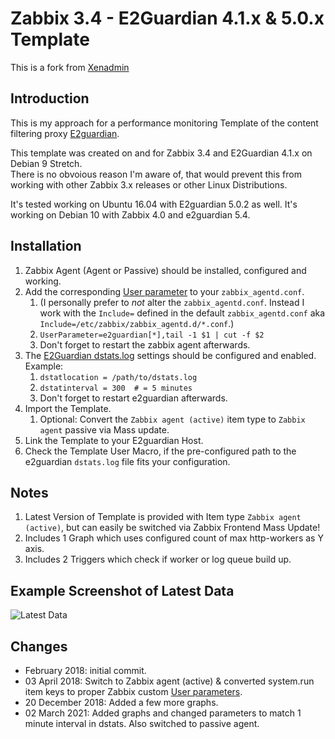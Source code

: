 # Zabbix 3.4 - E2Guardian 4.1.x & 5.0.x Template
This is a fork from [Xenadmin](https://github.com/xenadmin/zabbix-templates)

## Introduction
This is my approach for a performance monitoring Template of the content filtering proxy [E2guardian](http://e2guardian.org/).

This template was created on and for Zabbix 3.4 and E2Guardian 4.1.x on Debian 9 Stretch.  
There is no obvoious reason I'm aware of, that would prevent this from working with other Zabbix 3.x releases or other Linux Distributions. 

It's tested working on Ubuntu 16.04 with E2guardian 5.0.2 as well.
It's working on Debian 10 with Zabbix 4.0 and e2guardian 5.4.

## Installation

1. Zabbix Agent (Agent or Passive) should be installed, configured and working.
1. Add the corresponding [User parameter](https://www.zabbix.com/documentation/3.4/manual/config/items/userparameters) to your `zabbix_agentd.conf`.
   1. (I personally prefer to *not* alter the `zabbix_agentd.conf`. Instead I work with the `Include=` defined in the default `zabbix_agentd.conf` aka `Include=/etc/zabbix/zabbix_agentd.d/*.conf`.)
   1. `UserParameter=e2guardian[*],tail -1 $1 | cut -f $2`
   1. Don't forget to restart the zabbix agent afterwards. 
1. The [E2Guardian dstats.log](https://github.com/e2guardian/e2guardian/blob/master/notes/dstats_format) settings should be configured and enabled. Example:
   1. `dstatlocation = /path/to/dstats.log`
   1. `dstatinterval = 300  # = 5 minutes`
   1. Don't forget to restart e2guardian afterwards. 
1. Import the Template.
   1. Optional: Convert the `Zabbix agent (active)` item type to `Zabbix agent` passive via Mass update. 
1. Link the Template to your E2guardian Host.
1. Check the Template User Macro, if the pre-configured path to the e2guardian `dstats.log` file fits your configuration.

## Notes

1. Latest Version of Template is provided with Item type `Zabbix agent (active)`, but can easily be switched via Zabbix Frontend Mass Update!
1. Includes 1 Graph which uses configured count of max http-workers as Y axis. 
1. Includes 2 Triggers which check if worker or log queue build up. 

## Example Screenshot of Latest Data

![Latest Data](example01.png)

## Changes
- February 2018: initial commit.
- 03 April 2018: Switch to Zabbix agent (active) & converted system.run item keys to proper Zabbix custom [User parameters](https://www.zabbix.com/documentation/3.4/manual/config/items/userparameters).
- 20 December 2018: Added a few more graphs.
- 02 March 2021: Added graphs and changed parameters to match 1 minute interval in dstats. Also switched to passive agent.
